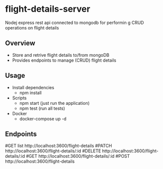 # flight-details-server
Nodej express rest api connected to mongodb for performin g CRUD operations on flight details

## Overview

- Store and retrive flight details to/from mongoDB
- Provides endpoints to manage (CRUD) flight details

## Usage

- Install dependencies
    - npm install
- Scripts 
    - npm start (just run the application)
   - npm test (run all tests)
- Docker
    - docker-compose up -d


## Endpoints
#GET list http://localhost:3600/flight-details
#PATCH http://localhost:3600/flight-details/:id
#DELETE http://localhost:3600/flight-details/:id
#GET http://localhost:3600/flight-details/:id
#POST http://localhost:3600/flight-details
